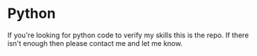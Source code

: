 # Python
If you're looking for python code to verify my skills this is the repo. If there isn't enough then please contact me and let me know.
